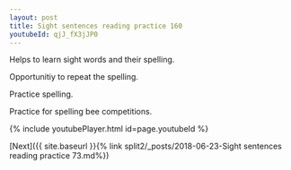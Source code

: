 ```yaml
---
layout: post
title: Sight sentences reading practice 160
youtubeId: qjJ_fX3jJP0
---
```

 
 
Helps to learn sight words and their spelling.

Opportunitiy to repeat the spelling. 

Practice spelling. 
 
Practice for spelling bee competitions. 
 
{% include youtubePlayer.html id=page.youtubeId %}
 
 

[Next]({{ site.baseurl }}{% link  split2/_posts/2018-06-23-Sight sentences reading practice 73.md%})
 
